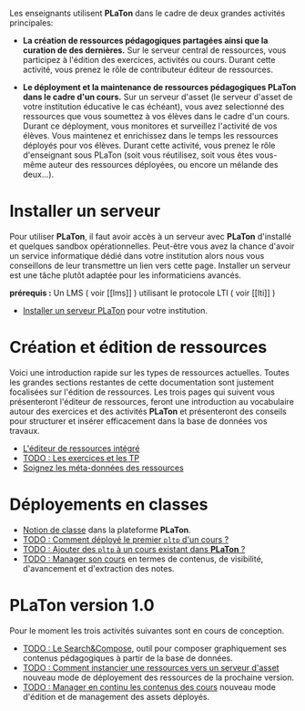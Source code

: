 Les enseignants utilisent **PLaTon** dans le cadre de deux grandes activités principales:  


- **La création de ressources pédagogiques partagées ainsi que la curation de des dernières.**
  Sur le serveur central de ressources, vous participez à l'édition des exercices, activités 
  ou cours. Durant cette activité, vous prenez le rôle de contributeur éditeur de ressources.   


- **Le déployment et la maintenance de ressources pédagogiques PLaTon dans le cadre d'un cours.**
  Sur un serveur d'asset (le serveur d'asset de votre institution éducative le cas échéant), 
  vous avez selectionné des ressources que vous soumettez à vos élèves dans le cadre d'un cours.
  Durant ce déployment, vous monitores et surveillez l'activité de vos élèves. Vous maintenez et
  enrichissez dans le temps les ressources déployés pour vos élèves. Durant cette activité, vous
  prenez le rôle d'enseignant sous PLaTon (soit vous réutilisez, soit vous êtes vous-même auteur 
  des ressources déployées, ou encore un mélande des deux...).


# Installer un serveur

Pour utiliser **PLaTon**, il faut avoir accès à un serveur avec **PLaTon** d'installé et 
quelques sandbox opérationnelles. Peut-être vous avez la chance d'avoir un service 
informatique dédié dans votre institution alors nous vous conseillons de leur transmettre
un lien vers cette page. Installer un serveur est une tâche plutôt adaptée pour les 
informaticiens avancés. 

**prérequis :** Un LMS ( voir [[lms]] ) utilisant le protocole LTI ( voir  [[lti]] )

* [Installer un serveur PLaTon](install_platon.md) pour votre institution.


# Création et édition de ressources 

Voici une introduction rapide sur les types de ressources actuelles. Toutes les grandes 
sections restantes de cette documentation sont justement focalisées sur l'édition 
de ressources. Les trois pages qui suivent vous présenteront l'éditeur de ressources,
feront une introduction au vocabulaire autour des exercices et des activités **PLaTon**
et présenteront des conseils pour structurer et insérer efficacement dans la base de 
données vos travaux.

* [L'éditeur de ressources intégré](editor.md) 
* [TODO : Les exercices et les TP]()
* [Soignez les méta-données des ressources](meta_data_exo.md)


# Déployements en classes

* [Notion de classe](crudclasse.md) dans la plateforme **PLaTon**.
* [TODO : Comment déployé le premier `pltp` d'un cours ?]()
* [TODO : Ajouter des `pltp` à un cours existant dans **PLaTon** ?]()
* [TODO : Manager son cours]() en termes de contenus, de visibilité, d'avancement et d'extraction des notes.


# PLaTon version 1.0

Pour le moment les trois activités suivantes sont en cours de conception. 

* [TODO : Le Search&Compose](), outil pour composer graphiquement ses contenus 
pédagogiques à partir de la base de données.
* [TODO : Comment instancier une ressources vers un serveur d'asset]() nouveau mode
de déployement des ressources de la prochaine version.
* [TODO : Manager en continu les contenus des cours]() nouveau mode d'édition et
de management des assets déployés.

